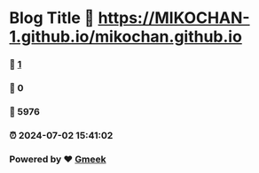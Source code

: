 # Blog Title :link: https://MIKOCHAN-1.github.io/mikochan.github.io 
### :page_facing_up: [1](https://MIKOCHAN-1.github.io/mikochan.github.io/tag.html) 
### :speech_balloon: 0 
### :hibiscus: 5976 
### :alarm_clock: 2024-07-02 15:41:02 
### Powered by :heart: [Gmeek](https://github.com/Meekdai/Gmeek)
